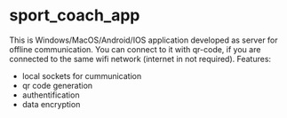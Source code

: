 # sport_coach_app

This is Windows/MacOS/Android/IOS application developed as server for offline communication. You can connect to it with qr-code, if you are connected to the same wifi network (internet in not required).
Features:
- local sockets for cummunication
- qr code generation
- authentification
- data encryption
